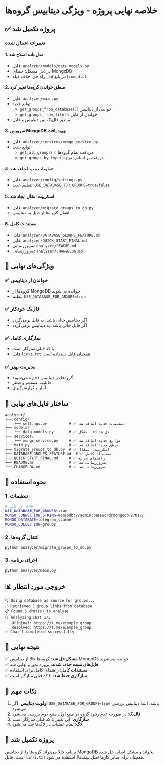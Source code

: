 # خلاصه نهایی پروژه - ویژگی دیتابیس گروه‌ها

## ✅ پروژه تکمیل شد

### تغییرات اعمال شده

#### 1. **مدل داده اصلاح شد**
- فایل: `analyzer/models/data_models.py`
- مشکل: خطای `_id` در MongoDB
- راه حل: حذف فیلد `_id` در تابع `from_dict`

#### 2. **منطق خواندن گروه‌ها تغییر کرد**
- فایل: `analyzer/main.py`
- توابع جدید:
  - `get_groups_from_database()`: خواندن از دیتابیس
  - `get_groups_from_file()`: خواندن از فایل
- منطق فال‌بک بین دیتابیس و فایل

#### 3. **سرویس MongoDB بهبود یافت**
- فایل: `analyzer/services/mongo_service.py`
- توابع جدید:
  - `get_all_groups()`: دریافت تمام گروه‌ها
  - `get_groups_by_type()`: دریافت بر اساس نوع

#### 4. **تنظیمات جدید اضافه شد**
- فایل: `analyzer/config/settings.py`
- تنظیم جدید: `USE_DATABASE_FOR_GROUPS=true/false`

#### 5. **اسکریپت انتقال ایجاد شد**
- فایل: `analyzer/migrate_groups_to_db.py`
- انتقال گروه‌ها از فایل به دیتابیس

#### 6. **مستندات کامل**
- فایل: `analyzer/DATABASE_GROUPS_FEATURE.md`
- فایل: `analyzer/QUICK_START_FINAL.md`
- به‌روزرسانی: `analyzer/README.md`
- به‌روزرسانی: `analyzer/CHANGELOG.md`

## 🎯 ویژگی‌های نهایی

### ✅ خواندن از دیتابیس
- گروه‌ها از MongoDB خوانده می‌شوند
- تنظیم `USE_DATABASE_FOR_GROUPS=true`

### ✅ فال‌بک خودکار
- اگر دیتابیس خالی باشد، به فایل برمی‌گردد
- اگر فایل خالی باشد، به دیتابیس برمی‌گردد

### ✅ سازگاری کامل
- با کد قبلی سازگار است
- فایل `links.txt` همچنان قابل استفاده است

### ✅ مدیریت بهتر
- گروه‌ها در دیتابیس ذخیره می‌شوند
- قابلیت جستجو و فیلتر
- آمار و گزارش‌گیری

## 📁 ساختار فایل‌های نهایی

```
analyzer/
├── config/
│   └── settings.py          # ✅ تنظیمات جدید اضافه شد
├── models/
│   └── data_models.py       # ✅ مشکل _id حل شد
├── services/
│   └── mongo_service.py     # ✅ توابع جدید اضافه شد
├── main.py                  # ✅ منطق جدید اضافه شد
├── migrate_groups_to_db.py  # ✅ اسکریپت انتقال
├── DATABASE_GROUPS_FEATURE.md  # ✅ مستندات کامل
├── QUICK_START_FINAL.md     # ✅ راهنمای سریع
├── README.md                # ✅ به‌روزرسانی شد
└── CHANGELOG.md             # ✅ به‌روزرسانی شد
```

## 🚀 نحوه استفاده

### 1. تنظیمات
```bash
# در فایل .env
USE_DATABASE_FOR_GROUPS=true
MONGO_CONNECTION_STRING=mongodb://admin:password@mongodb:27017/
MONGO_DATABASE=telegram_scanner
MONGO_COLLECTION=groups
```

### 2. انتقال گروه‌ها
```bash
python analyzer/migrate_groups_to_db.py
```

### 3. اجرای برنامه
```bash
python analyzer/main.py
```

## 📊 خروجی مورد انتظار

```
🔍 Using database as source for groups...
✅ Retrieved 5 group links from database
📋 Found 5 chat(s) to analyze
🔍 Analyzing chat 1/5
   Original: https://t.me/example_group
   Resolved: https://t.me/example_group
✅ Chat 1 completed successfully
```

## 🎉 نتیجه نهایی

✅ **مشکل حل شد**: گروه‌ها حالا از دیتابیس MongoDB خوانده می‌شوند  
✅ **فایل‌های تست حذف شدند**: پروژه تمیز و نهایی شد  
✅ **مستندات کامل**: راهنمای کامل برای استفاده  
✅ **سازگاری حفظ شد**: با کد قبلی سازگار است  

## 📝 نکات مهم

1. **اولویت دیتابیس**: اگر `USE_DATABASE_FOR_GROUPS=true` باشد، ابتدا دیتابیس بررسی می‌شود
2. **فال‌بک**: در صورت عدم وجود گروه در منبع اول، منبع دوم بررسی می‌شود
3. **سازگاری**: این تغییر با کد قبلی سازگار است
4. **لاگ**: تمام عملیات در لاگ‌ها ثبت می‌شود

## 🏁 پروژه تکمیل شد

برنامه حالا می‌تواند گروه‌ها را از دیتابیس MongoDB بخواند و مشکل اصلی حل شده است. فایل `links.txt` همچنان برای سایر کارها (مثل لینک‌ها) استفاده می‌شود. 